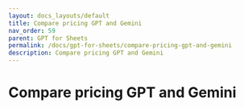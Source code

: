 ```yaml
---
layout: docs_layouts/default
title: Compare pricing GPT and Gemini
nav_order: 59
parent: GPT for Sheets
permalink: /docs/gpt-for-sheets/compare-pricing-gpt-and-gemini
description: Compare pricing GPT and Gemini
---
```


# Compare pricing GPT and Gemini
